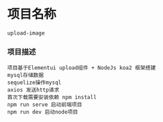 # 项目名称
```
upload-image

```
### 项目描述
```
项目基于Elementui upload组件 + NodeJs koa2 框架搭建
mysql存储数据 
sequelize操作mysql
axios 发送http请求
首次下载需要安装依赖 npm install
npm run serve 启动前端项目
npm run dev 启动node项目

```

